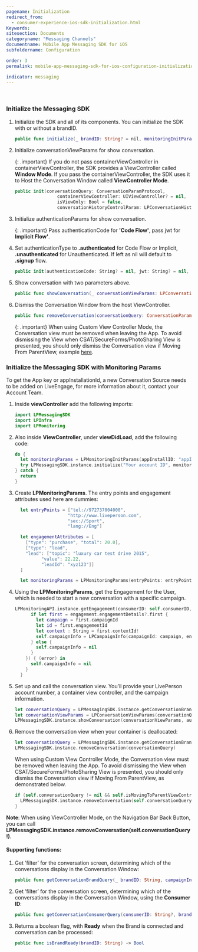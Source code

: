 ```yaml
---
pagename: Initialization
redirect_from:
  - consumer-experience-ios-sdk-initialization.html
Keywords:
sitesection: Documents
categoryname: "Messaging Channels"
documentname: Mobile App Messaging SDK for iOS
subfoldername: Configuration

order: 3
permalink: mobile-app-messaging-sdk-for-ios-configuration-initialization.html

indicator: messaging
---
```

<br>

### Initialize the Messaging SDK

1. Initialize the SDK and all of its components. You can initialize the SDK with or without a brandID.

   ```swift
   public func initialize(_ brandID: String? = nil, monitoringInitParams: LPMonitoringInitParams? = nil) throws
   ```
   
2. Initialize conversationViewParams for show conversation. 
   
   {: .important}
   If you do not pass containerViewController in containerViewController, the SDK provides a ViewController called <b>Window Mode</b>. If you pass the  containerViewController, the SDK uses it to Host the Conversation Window  called <b>ViewController Mode</b>.
   
   ```swift
   public init(conversationQuery: ConversationParamProtocol,
                   containerViewController: UIViewController? = nil,
                   isViewOnly: Bool = false,
                   conversationHistoryControlParam: LPConversationHistoryControlParam = LPConversationHistoryControlParam(historyConversationsStateToDisplay: .none))
   ```
3. Initialize authenticationParams for show conversation.

   {: .important}
   Pass authenticationCode for <b>'Code Flow'</b>, pass jwt for <b>Implicit Flow'</b>. 

4. Set authenticationType to <b>.authenticated</b> for Code Flow or Implicit, <b>.unauthenticated</b> for Unauthenticated.  If left as nil will default to <b>.signup</b> flow.
   
   ```swift
   public init(authenticationCode: String? = nil, jwt: String? = nil, redirectURI: String? = nil, certPinningPublicKeys: [String]? = nil, authenticationType: LPAuthenticationType = .signup)
   ```

5. Show conversation with two parameters above.

   ```swift
   public func showConversation(_ conversationViewParams: LPConversationViewParams, authenticationParams: LPAuthenticationParams? = nil)
   ```

6. Dismiss the Conversation Window from the host ViewController.  

   ```swift
   public func removeConversation(conversationQuery: ConversationParamProtocol)
   ```

   {: .important}
   When using Custom View Controller Mode, the Conversation view must be removed when leaving the App. To avoid dismissing the View when CSAT/SecureForms/PhotoSharing View is presented, you should only dismiss the Conversation view if Moving From ParentView, example <a href="consumer-experience-ios-sdk-messaging-methods.html#removeconversation">here</a>.




### Initialize the Messaging SDK with Monitoring Params
<div class="important">
To get the App key or appInstallationId, a new Conversation Source needs to be added on LiveEngage, for more information about it, contact your Account Team.
</div>

1. Inside **viewController** add the following imports:

   ```swift
   import LPMessagingSDK
   import LPInfra
   import LPMonitoring
   ```

2. Also inside **ViewController**, under **viewDidLoad**, add the following code:

   ```swift
   do {
     let monitoringParams = LPMonitoringInitParams(appInstallID: "appInstallationId")
     try LPMessagingSDK.instance.initialize("Your account ID", monitoringInitParams: monitoringParams)
   } catch {
     return
   }
   ```

3. Create **LPMonitoringParams**. The entry points and engagement attributes used here are dummies:

   ```swift
     let entryPoints = ["tel://972737004000",
                       "http://www.liveperson.com",
                       "sec://Sport",
                       "lang://Eng"]

     let engagementAttributes = [
       ["type": "purchase", "total": 20.0],
       ["type": "lead",
       "lead": ["topic": "luxury car test drive 2015",
             "value": 22.22,
             "leadId": "xyz123"]]
     ]

     let monitoringParams = LPMonitoringParams(entryPoints: entryPoints, engagementAttributes: engagementAttributes)
   ```


4. Using the **LPMonitoringParams**, get the Engagement for the User, which is needed to start a new conversation with a specific campaign.

   ```swift
   LPMonitoringAPI.instance.getEngagement(consumerID: self.consumerID, monitoringParams: monitoringParams, completion: {
         if let first = engagement.engagementDetails?.first {
           let campaign = first.campaignId
           let id = first.engagementId
           let context : String = first.contextId!
           self.campaignInfo = LPCampaignInfo(campaignId: campaign, engagementId: id, contextId: context)
         } else {
           self.campaignInfo = nil
         }
       }) { (error) in
         self.campaignInfo = nil
       }
     }
   ```

5. Set up and call the conversation view. You’ll provide your LivePerson account number, a container view controller, and the campaign information.

   ```swift
   let conversationQuery = LPMessagingSDK.instance.getConversationBrandQuery("Your account ID", campaignInfo: campaignInfo)
   let conversationViewParams = LPConversationViewParams(conversationQuery: conversationQuery, isViewOnly: false)
   LPMessagingSDK.instance.showConversation(conversationViewParams, authenticationParams: nil)
   ```

6. Remove the conversation view when your container is deallocated:

   ```swift
   let conversationQuery = LPMessagingSDK.instance.getConversationBrandQuery(accountNumber)
   LPMessagingSDK.instance.removeConversation(conversationQuery)
   ```

   <div class="important">When using Custom View Controller Mode, the Conversation view must be removed when leaving the App. To avoid dismissing the View when CSAT/SecureForms/PhotoSharing View is presented, you should only dismiss the Conversation view if Moving From ParentView, as demonstrated below.</div>

   ```swift
   if (self.conversationQuery != nil && self.isMovingToParentViewController){
     LPMessagingSDK.instance.removeConversation(self.conversationQuery!)
   }
   ```

**Note**: When using ViewController Mode, on the Navigation Bar Back Button, you can call **LPMessagingSDK.instance.removeConversation(self.conversationQuery!)**.


#### Supporting functions:

1. Get ’filter’ for the conversation screen, determining which of the conversations display in the Conversation Window:

   ```swift
   public func getConversationBrandQuery(_ brandID: String, campaignInfo: LPCampaignInfo? = nil) -> ConversationParamProtocol
   ```

2. Get ’filter’ for the conversation screen, determining which of the conversations display in the Conversation Window, using the **Consumer ID**:

   ```swift
   public func getConversationConsumerQuery(consumerID: String?, brandID: String, agentToken: String) -> ConversationParamProtocol
   ```

3. Returns a boolean flag, with **Ready** when the Brand is connected and conversation can be processed:

   ```swift
   public func isBrandReady(brandID: String) -> Bool
   ```